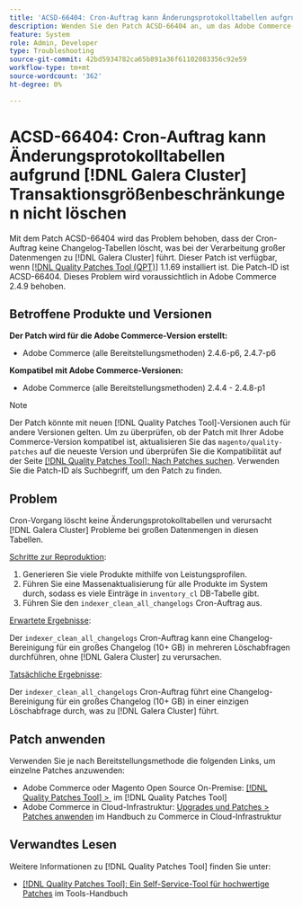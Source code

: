 ```yaml
---
title: 'ACSD-66404: Cron-Auftrag kann Änderungsprotokolltabellen aufgrund von Größenbeschränkungen für  [!DNL Galera Cluster]  Transaktion nicht löschen'
description: Wenden Sie den Patch ACSD-66404 an, um das Adobe Commerce-Problem zu beheben, bei dem mit Cron-Auftrag keine Änderungsprotokolltabellen gelöscht  [!DNL Galera Cluster]  und Probleme bei großen Datenmengen in diesen Tabellen verursacht werden.
feature: System
role: Admin, Developer
type: Troubleshooting
source-git-commit: 42bd5934782ca65b891a36f61102083356c92e59
workflow-type: tm+mt
source-wordcount: '362'
ht-degree: 0%

---
```



# ACSD-66404: Cron-Auftrag kann Änderungsprotokolltabellen aufgrund [!DNL Galera Cluster] Transaktionsgrößenbeschränkungen nicht löschen

Mit dem Patch ACSD-66404 wird das Problem behoben, dass der Cron-Auftrag keine Changelog-Tabellen löscht, was bei der Verarbeitung großer Datenmengen zu [!DNL Galera Cluster] führt. Dieser Patch ist verfügbar, wenn [[!DNL Quality Patches Tool (QPT)]](/help/tools/quality-patches-tool/quality-patches-tool-to-self-serve-quality-patches.md) 1.1.69 installiert ist. Die Patch-ID ist ACSD-66404. Dieses Problem wird voraussichtlich in Adobe Commerce 2.4.9 behoben.

## Betroffene Produkte und Versionen

**Der Patch wird für die Adobe Commerce-Version erstellt:**

* Adobe Commerce (alle Bereitstellungsmethoden) 2.4.6-p6, 2.4.7-p6

**Kompatibel mit Adobe Commerce-Versionen:**

* Adobe Commerce (alle Bereitstellungsmethoden) 2.4.4 - 2.4.8-p1

>[!NOTE]
>
>Der Patch könnte mit neuen [!DNL Quality Patches Tool]-Versionen auch für andere Versionen gelten. Um zu überprüfen, ob der Patch mit Ihrer Adobe Commerce-Version kompatibel ist, aktualisieren Sie das `magento/quality-patches` auf die neueste Version und überprüfen Sie die Kompatibilität auf der Seite [[!DNL Quality Patches Tool]: Nach Patches suchen](https://experienceleague.adobe.com/tools/commerce-quality-patches/index.html?lang=de). Verwenden Sie die Patch-ID als Suchbegriff, um den Patch zu finden.

## Problem

Cron-Vorgang löscht keine Änderungsprotokolltabellen und verursacht [!DNL Galera Cluster] Probleme bei großen Datenmengen in diesen Tabellen.

<u>Schritte zur Reproduktion</u>:

1. Generieren Sie viele Produkte mithilfe von Leistungsprofilen.
1. Führen Sie eine Massenaktualisierung für alle Produkte im System durch, sodass es viele Einträge in `inventory_cl` DB-Tabelle gibt.
1. Führen Sie den `indexer_clean_all_changelogs` Cron-Auftrag aus.

<u>Erwartete Ergebnisse</u>:

Der `indexer_clean_all_changelogs` Cron-Auftrag kann eine Changelog-Bereinigung für ein großes Changelog (10+ GB) in mehreren Löschabfragen durchführen, ohne [!DNL Galera Cluster] zu verursachen.

<u>Tatsächliche Ergebnisse</u>:

Der `indexer_clean_all_changelogs` Cron-Auftrag führt eine Changelog-Bereinigung für ein großes Changelog (10+ GB) in einer einzigen Löschabfrage durch, was zu [!DNL Galera Cluster] führt.

## Patch anwenden

Verwenden Sie je nach Bereitstellungsmethode die folgenden Links, um einzelne Patches anzuwenden:

* Adobe Commerce oder Magento Open Source On-Premise: [[!DNL Quality Patches Tool] > &#x200B;](/help/tools/quality-patches-tool/usage.md) im [!DNL Quality Patches Tool]
* Adobe Commerce in Cloud-Infrastruktur: [Upgrades und Patches > Patches anwenden](https://experienceleague.adobe.com/docs/commerce-cloud-service/user-guide/develop/upgrade/apply-patches.html?lang=de) im Handbuch zu Commerce in Cloud-Infrastruktur

## Verwandtes Lesen

Weitere Informationen zu [!DNL Quality Patches Tool] finden Sie unter:

* [[!DNL Quality Patches Tool]: Ein Self-Service-Tool für hochwertige Patches](/help/tools/quality-patches-tool/quality-patches-tool-to-self-serve-quality-patches.md) im Tools-Handbuch
